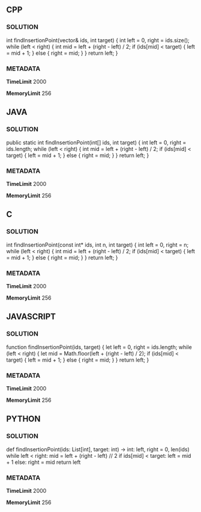 ## CPP

### SOLUTION

int findInsertionPoint(vector<int>& ids, int target) {
    int left = 0, right = ids.size(); 
    while (left < right) {
        int mid = left + (right - left) / 2;
        if (ids[mid] < target) {
            left = mid + 1;
        } else {
            right = mid;
        }
    }
    return left;
}


### METADATA

**TimeLimit**
2000

**MemoryLimit**
256

## JAVA

### SOLUTION

public static int findInsertionPoint(int[] ids, int target) {
    int left = 0, right = ids.length;
    while (left < right) {
        int mid = left + (right - left) / 2;
        if (ids[mid] < target) {
            left = mid + 1;
        } else {
            right = mid;
        }
    }
    return left;
}


### METADATA

**TimeLimit**
2000

**MemoryLimit**
256

## C

### SOLUTION

int findInsertionPoint(const int* ids, int n, int target) {
    int left = 0, right = n;
    while (left < right) {
        int mid = left + (right - left) / 2;
        if (ids[mid] < target) {
            left = mid + 1;
        } else {
            right = mid;
        }
    }
    return left;
}

### METADATA

**TimeLimit**
2000

**MemoryLimit**
256

## JAVASCRIPT

### SOLUTION

function findInsertionPoint(ids, target) {
    let left = 0, right = ids.length;
    while (left < right) {
        let mid = Math.floor(left + (right - left) / 2);
        if (ids[mid] < target) {
            left = mid + 1;
        } else {
            right = mid;
        }
    }
    return left;
}


### METADATA

**TimeLimit**
2000

**MemoryLimit**
256

## PYTHON

### SOLUTION


def findInsertionPoint(ids: List[int], target: int) -> int:
    left, right = 0, len(ids)
    while left < right:
        mid = left + (right - left) // 2
        if ids[mid] < target:
            left = mid + 1
        else:
            right = mid
    return left

### METADATA

**TimeLimit**
2000

**MemoryLimit**
256
